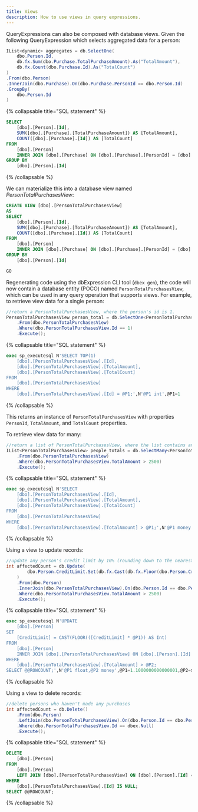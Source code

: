 ```yaml
---
title: Views
description: How to use views in query expressions.
---
```


QueryExpressions can also be composed with database views.  Given the following QueryExpression which selects aggregated data for a person:
```csharp
IList<dynamic> aggregates = db.SelectOne(
    dbo.Person.Id,
    db.fx.Sum(dbo.Purchase.TotalPurchaseAmount).As("TotalAmount"),
    db.fx.Count(dbo.Purchase.Id).As("TotalCount")
)
.From(dbo.Person)
.InnerJoin(dbo.Purchase).On(dbo.Purchase.PersonId == dbo.Person.Id)
.GroupBy(
    dbo.Person.Id
)
```

{% collapsable title="SQL statement" %}
```sql
SELECT        
	[dbo].[Person].[Id], 
	SUM([dbo].[Purchase].[TotalPurchaseAmount]) AS [TotalAmount],
	COUNT([dbo].[Purchase].[Id]) AS [TotalCount]
FROM            
	[dbo].[Person] 
	INNER JOIN [dbo].[Purchase] ON [dbo].[Purchase].[PersonId] = [dbo].[Person].[Id]
GROUP BY 
	[dbo].[Person].[Id]
```
{% /collapsable %}

We can materialize this into a database view named *PersonTotalPurchasesView*:
```sql
CREATE VIEW [dbo].[PersonTotalPurchasesView]
AS
SELECT        
	[dbo].[Person].[Id], 
	SUM([dbo].[Purchase].[TotalPurchaseAmount]) AS [TotalAmount],
	COUNT([dbo].[Purchase].[Id]) AS [TotalCount]
FROM            
	[dbo].[Person] 
	INNER JOIN [dbo].[Purchase] ON [dbo].[Purchase].[PersonId] = [dbo].[Person].[Id]
GROUP BY 
	[dbo].[Person].[Id]

GO
```

Regenerating code using the dbExpression CLI tool (```dbex gen```), the code will now contain a database entity (POCO) named ```PersonTotalPurchasesView```, which can be used in any query operation that supports views.  For example, to retrieve view data for a single person:
```csharp
//return a PersonTotalPurchasesView, where the person's id is 1.
PersonTotalPurchasesView person_total = db.SelectOne<PersonTotalPurchasesView>()
    .From(dbo.PersonTotalPurchasesView)
    .Where(dbo.PersonTotalPurchasesView.Id == 1)
    .Execute();
```

{% collapsable title="SQL statement" %}
```sql
exec sp_executesql N'SELECT TOP(1)
	[dbo].[PersonTotalPurchasesView].[Id],
	[dbo].[PersonTotalPurchasesView].[TotalAmount],
	[dbo].[PersonTotalPurchasesView].[TotalCount]
FROM
	[dbo].[PersonTotalPurchasesView]
WHERE
	[dbo].[PersonTotalPurchasesView].[Id] = @P1;',N'@P1 int',@P1=1
```
{% /collapsable %}

This returns an instance of ```PersonTotalPurchasesView``` with properties ```PersonId```, ```TotalAmount```, and ```TotalCount``` properties.

To retrieve view data for many:
```csharp
//return a list of PersonTotalPurchasesView, where the list contains any person who has a sum of purchases exceeding $2,500.
IList<PersonTotalPurchasesView> people_totals = db.SelectMany<PersonTotalPurchasesView>()
    .From(dbo.PersonTotalPurchasesView)
    .Where(dbo.PersonTotalPurchasesView.TotalAmount > 2500)
    .Execute();
```

{% collapsable title="SQL statement" %}
```sql
exec sp_executesql N'SELECT
	[dbo].[PersonTotalPurchasesView].[Id],
	[dbo].[PersonTotalPurchasesView].[TotalAmount],
	[dbo].[PersonTotalPurchasesView].[TotalCount]
FROM
	[dbo].[PersonTotalPurchasesView]
WHERE
	[dbo].[PersonTotalPurchasesView].[TotalAmount] > @P1;',N'@P1 money',@P1=$2500.0000
```
{% /collapsable %}

Using a view to update records:
```csharp
//update any person's credit limit by 10% (rounding down to the nearest integer) who has spent more than $2,500 and a credit limit exists
int affectedCount = db.Update(
        dbo.Person.CreditLimit.Set(db.fx.Cast(db.fx.Floor(dbo.Person.CreditLimit * 1.1)).AsInt())
    )
    .From(dbo.Person)
    .InnerJoin(dbo.PersonTotalPurchasesView).On(dbo.Person.Id == dbo.PersonTotalPurchasesView.Id)
    .Where(dbo.PersonTotalPurchasesView.TotalAmount > 2500)
    .Execute();
```

{% collapsable title="SQL statement" %}
```sql
exec sp_executesql N'UPDATE
	[dbo].[Person]
SET
	[CreditLimit] = CAST(FLOOR(([CreditLimit] * @P1)) AS Int)
FROM
	[dbo].[Person]
	INNER JOIN [dbo].[PersonTotalPurchasesView] ON [dbo].[Person].[Id] = [dbo].[PersonTotalPurchasesView].[Id]
WHERE
	[dbo].[PersonTotalPurchasesView].[TotalAmount] > @P2;
SELECT @@ROWCOUNT;',N'@P1 float,@P2 money',@P1=1.1000000000000001,@P2=$2500.0000
```
{% /collapsable %}

Using a view to delete records:
```csharp
//delete persons who haven't made any purchases
int affectedCount = db.Delete()
    .From(dbo.Person)
    .LeftJoin(dbo.PersonTotalPurchasesView).On(dbo.Person.Id == dbo.PersonTotalPurchasesView.Id)
    .Where(dbo.PersonTotalPurchasesView.Id == dbex.Null)
    .Execute();
```

{% collapsable title="SQL statement" %}
```sql
DELETE
	[dbo].[Person]
FROM
	[dbo].[Person]
	LEFT JOIN [dbo].[PersonTotalPurchasesView] ON [dbo].[Person].[Id] = [dbo].[PersonTotalPurchasesView].[Id]
WHERE
	[dbo].[PersonTotalPurchasesView].[Id] IS NULL;
SELECT @@ROWCOUNT;
```
{% /collapsable %}